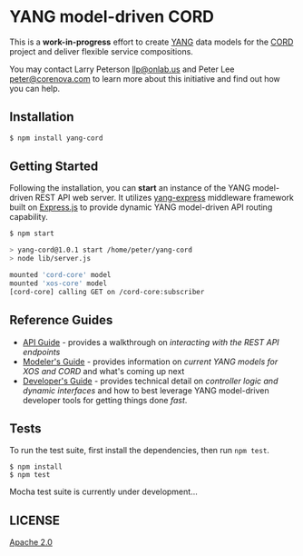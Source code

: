 # YANG model-driven CORD

This is a **work-in-progress** effort to create
[YANG](http://tools.ietf.org/html/rfc6020) data models for the
[CORD](http://opencord.org) project and deliver flexible service
compositions.

You may contact Larry Peterson <llp@onlab.us> and Peter Lee
<peter@corenova.com> to learn more about this initiative and find out
how you can help.

## Installation

```bash
$ npm install yang-cord
```

## Getting Started

Following the installation, you can **start** an instance of the YANG
model-driven REST API web server. It utilizes
[yang-express](http://github.com/corenova/yang-express) middleware
framework built on [Express.js](http://expressjs.com) to provide
dynamic YANG model-driven API routing capability.

```bash
$ npm start

> yang-cord@1.0.1 start /home/peter/yang-cord
> node lib/server.js

mounted 'cord-core' model
mounted 'xos-core' model
[cord-core] calling GET on /cord-core:subscriber
```

## Reference Guides

- [API Guide](./src/api/README.md) - provides a walkthrough on *interacting with the REST API endpoints*
- [Modeler's Guide](./schema/README.md) - provides information on *current YANG models for XOS and CORD* and what's coming up next
- [Developer's Guide](./src/README.md) - provides technical detail on *controller logic and dynamic interfaces* and how to best leverage YANG model-driven developer tools for getting things done *fast*.

## Tests

To run the test suite, first install the dependencies, then run `npm
test`.

```
$ npm install
$ npm test
```
Mocha test suite is currently under development...

## LICENSE
  [Apache 2.0](LICENSE)

